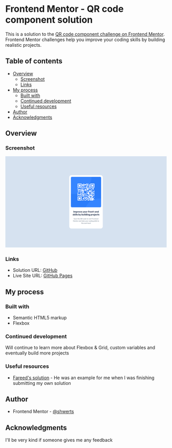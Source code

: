 # Frontend Mentor - QR code component solution

This is a solution to the [QR code component challenge on Frontend Mentor](https://www.frontendmentor.io/challenges/qr-code-component-iux_sIO_H). Frontend Mentor challenges help you improve your coding skills by building realistic projects. 

## Table of contents

- [Overview](#overview)
  - [Screenshot](#screenshot)
  - [Links](#links)
- [My process](#my-process)
  - [Built with](#built-with)
  - [Continued development](#continued-development)
  - [Useful resources](#useful-resources)
- [Author](#author)
- [Acknowledgments](#acknowledgments)

## Overview

### Screenshot

![](./solution.png)

### Links

- Solution URL: [GitHub](https://github.com/shwerts/qr-code-component)
- Live Site URL: [GitHub Pages](https://shwerts.github.io/qr-code-component/)

## My process

### Built with

- Semantic HTML5 markup
- Flexbox

### Continued development

Will continue to learn more about Flexbox & Grid, custom variables and eventually build more projects

### Useful resources

- [Fareed's solution](https://www.frontendmentor.io/solutions/qr-code-component-using-html-and-css-B5LPEOKEk4) - He was an example for me when I was finishing submitting my own solution

## Author

- Frontend Mentor - [@shwerts](https://www.frontendmentor.io/profile/shwerts)

## Acknowledgments

I'll be very kind if someone gives me any feedback
